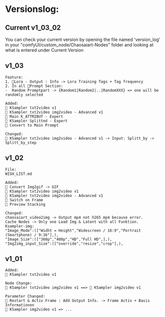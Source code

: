 # Versionslog:
## Current v1_03_02
You can check your current version by opening the file named 'version_log' in your "comfyUI/custom_node/Chaosaiart-Nodes" folder and looking at what is entered under Current Version<br>

## v1_03

    Feature:
    1. 🔶Lora - Output : Info -> Lora Training Tags + Tag frequency
    2. In all 🔶Prompt Section:
    -  Random Promptpart -> {Random1|Random2|..|RandomXXX} => one will be randomly selected

    Added:
    🔶 KSampler txt2video v1
    🔶 KSampler txt2video img2video - Advanced v1
    🔶 Main K_ATTRIBUT - Expert
    🔶 KSampler Splitted - Expert
    🔶 Convert to Main Prompt 

    Changed: 
    🔶 KSampler txt2video img2video - Advanced v1 -> Input: Splitt_by -> Splitt_by_step


## v1_02

    File:
    WISH_LIST.md

    Added:
    🔶 Convert Img2gif -> GIF
    🔶 KSampler txt2video img2video v1
    🔶 KSampler txt2video img2video - Advanced v1
    🔶 Switch on Frame
    🔶 Preview Stacking

    Changed:
    chaosaiart_video2img -> Output mp4 not h265 mp4 because error. 
    Cache Nodes -> Only one Load Img & Latent with all Funktion.
    Ksampler-img:  
    "Image_Mode":(["Widht = Height","Widescreen / 16:9","Portrait (Smartphone) / 9:16"],),
    "Image_Size":(["360p","480p","HD","Full HD",],),
    "Img2img_input_Size":(["override","resize","crop"],),


## v1_01
    
    Added:
    🔶 KSampler txt2video v1

    Node Change:
    🔶 KSampler txt2video img2video v1 ==> 🔶 KSampler img2video v1
 
    Parameter Changed:
    🔶 Restart & Activ Frame : Add Output Info. -> Frame Activ + Basis Informationen
    🔶 KSampler img2video v1 => ... 
    
    
</details>
